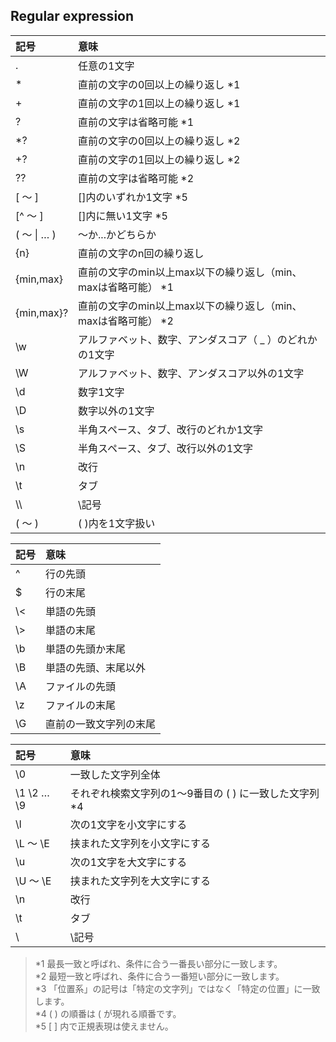 ## Regular expression

|記号|意味|
|:--|:--|
|.|任意の1文字|
|*|直前の文字の0回以上の繰り返し *1|
|+|直前の文字の1回以上の繰り返し *1|
|?|直前の文字は省略可能 *1|
|*?|直前の文字の0回以上の繰り返し *2|
|+?|直前の文字の1回以上の繰り返し *2|
|??|直前の文字は省略可能 *2|
|[ ～ ]|[]内のいずれか1文字 *5|
|[^ ～ ]|[]内に無い1文字 *5|
|( ～ \| … )|～か...かどちらか|
|{n}|直前の文字のn回の繰り返し|
|{min,max}|直前の文字のmin以上max以下の繰り返し（min、maxは省略可能） *1|
|{min,max}?|直前の文字のmin以上max以下の繰り返し（min、maxは省略可能） *2|
|\w|アルファベット、数字、アンダスコア（ _ ）のどれかの1文字|
|\W|アルファベット、数字、アンダスコア以外の1文字|
|\d|数字1文字|
|\D|数字以外の1文字|
|\s|半角スペース、タブ、改行のどれか1文字|
|\S|半角スペース、タブ、改行以外の1文字|
|\n|改行|
|\t|タブ|
| \\\\ |\\記号|
|( ～ )|( )内を1文字扱い|


|記号|意味|
|:--|:--|
|^|行の先頭|
|$|行の末尾|
|\\&lt;|単語の先頭|
|\\&gt;|単語の末尾|
|\b|単語の先頭か末尾|
|\B|単語の先頭、末尾以外|
|\A|ファイルの先頭|
|\z|ファイルの末尾|
|\G|直前の一致文字列の末尾|


|記号|意味|
|:--|:--|
|\0|一致した文字列全体|
|\1 \2 … \9|それぞれ検索文字列の1～9番目の ( )</b> に一致した文字列 *4|
|\l|次の1文字を小文字にする|
|\L ～ \E|挟まれた文字列を小文字にする|
|\u|次の1文字を大文字にする|
|\U ～ \E|挟まれた文字列を大文字にする|
|\n|改行|
|\t|タブ|
| \\ | \\記号|


>*1 最長一致と呼ばれ、条件に合う一番長い部分に一致します。  
>*2 最短一致と呼ばれ、条件に合う一番短い部分に一致します。  
>*3 「位置系」の記号は「特定の文字列」ではなく「特定の位置」に一致します。  
>*4 ( )</b> の順番は ( が現れる順番です。  
>*5 [ ] 内で正規表現は使えません。  
